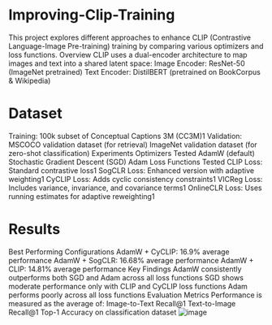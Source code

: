 # Improving-Clip-Training
This project explores different approaches to enhance CLIP (Contrastive Language-Image Pre-training) training by comparing various optimizers and loss functions.
Overview
CLIP uses a dual-encoder architecture to map images and text into a shared latent space:
Image Encoder: ResNet-50 (ImageNet pretrained)
Text Encoder: DistilBERT (pretrained on BookCorpus & Wikipedia)
# Dataset
Training: 100k subset of Conceptual Captions 3M (CC3M)1
Validation:
MSCOCO validation dataset (for retrieval)
ImageNet validation dataset (for zero-shot classification)
Experiments
Optimizers Tested
AdamW (default)
Stochastic Gradient Descent (SGD)
Adam
Loss Functions Tested
CLIP Loss: Standard contrastive loss1
SogCLR Loss: Enhanced version with adaptive weighting1
CyCLIP Loss: Adds cyclic consistency constraints1
VICReg Loss: Includes variance, invariance, and covariance terms1
OnlineCLR Loss: Uses running estimates for adaptive reweighting1
# Results
Best Performing Configurations
AdamW + CyCLIP: 16.9% average performance
AdamW + SogCLR: 16.68% average performance
AdamW + CLIP: 14.81% average performance
Key Findings
AdamW consistently outperforms both SGD and Adam across all loss functions
SGD shows moderate performance only with CLIP and CyCLIP loss functions
Adam performs poorly across all loss functions
Evaluation Metrics
Performance is measured as the average of:
Image-to-Text Recall@1
Text-to-Image Recall@1
Top-1 Accuracy on classification dataset
![image](https://github.com/user-attachments/assets/0c4a323c-db92-4fec-b68b-1cebfa19b247)

